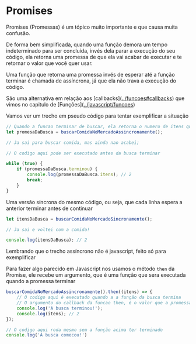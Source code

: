 # Promises

Promises \(Promessas\) é um tópico muito importante e que causa muita confusão.

De forma bem simplificada, quando uma função demora um tempo indeterminado para ser concluída, invés dela parar a execução do seu código, ela retorna uma promessa de que ela vai acabar de executar e te retornar o valor que você quer usar.

Uma função que retorna uma promessa invés de esperar até a função terminar é chamada de assíncrona, já que ela não trava a execução do código.

São uma alternativa em relação aos \[callbacks\]\([../funcoes\#callbacks](https://uclsanca.gitbook.io/learn/web-basico/javascript/funcoes#callbacks)\) que vimos no capitulo de \[Funções\]\([../javascript/funcoes](https://uclsanca.gitbook.io/learn/web-basico/javascript/funcoes#callbacks)\)

Vamos ver um trecho em pseudo código para tentar exemplificar a situação

```javascript
// Quando a funcao terminar de buscar, ela retorna o numero de itens que foram buscados
let promesaDaBusca = buscarComidaNoMercadoAssincronamente();

// Ja sai para buscar comida, mas ainda nao acabei;

// O codigo aqui pode ser executado antes da busca terminar

while (true) {
    if (promessaDaBusca.terminou) {
        console.log(promessaDaBusca.itens); // 2
        break;
    }
}
```

Uma versão síncrona do mesmo código, ou seja, que cada linha espera a anterior terminar antes de continuar

```javascript
let itensDaBusca = buscarComidaNoMercadoSincronamente();

// Ja sai e voltei com a comida!

console.log(itensDaBusca); // 2
```

Lembrando que o trecho assíncrono não é javascript, feito só para exemplificar

Para fazer algo parecido em Javascript nos usamos o método `then` da Promise, ele recebe um argumento, que é uma função que sera executada quando a promessa terminar

```javascript
buscarComidaNoMercadoAssincronamente().then((itens) => {
    // O codigo aqui é executado quando a a função da busca termina
    // O argumento do callback da funcao then, é o valor que a promessa retornou
    console.log('A busca terminou!');
    console.log(itens); // 2
});

// O codigo aqui roda mesmo sem a função acima ter terminado
console.log('A busca comecou!')
```

